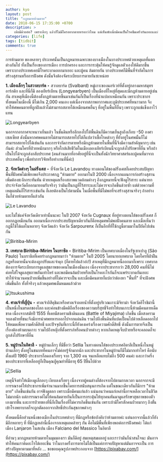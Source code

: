 ```yaml
---
author: kyo
layout: post
title: "กฎหมายห้ามตาย"
date: 2018-06-15 17:35:00 +0700
description: >
    เห้ยมีด้วยอ๋อ? เพราะลึกๆ แล้วก็ไม่มีใครอยากตายหรอกว่าไหม แต่เห็นพักเนี่ยมีคนเป็นโรคซึมเศร้ากันเยอะและก็มีข่าวฆ่าตัวตายกันตามสถานที่ต่างๆ แต่ก็มีบางประเทศนะที่มีกฏหมายห้ามตายแบบว่า ห้ามมาตายนะผิดกฏหมาย!
categories: [life]
tags: [tidbit]
comments: true
---
```

การห้ามตาย ของหลายๆ ประเทศนั้นเป็นกฎหมายเฉพาะของบางเมืองในบางประเทศด้วยเหตุผลที่แตกต่างกันไป ทั้งเป็นเรื่องของการเมือง การปกครอง และการกระตุ้นให้คนรู้จักดูแลตัวเองให้ดีมากขึ้น เพราะบางประเทศเคยมีโรคระบาดออกมาเยอะ และผู้คน
ล้มตายกัน บางประเทศก็มีพื้นที่จำกัดในการสร้างสุสานหรือการฝังศพ ดังนั้นจึงต้องจัดระเบียบการตายกันซะหน่อย

**1. เมืองเล็กๆ ในสวาลบาร์ด** ‣ สวาลบาร์ด (Svalbard) หมู่เกาะของนอร์เวย์ที่ตั้งอยู่กลางมหาสมุทรอาร์กติก และที่นี่ก็มี
ลองเยียร์เบียน (Longyearbyen) เป็นเมืองที่ใหญ่ที่สุดและมีกฎห้ามตายอยู่เช่นกัน สาเหตุที่เมืองนี้ต้องตั้งกฎห้ามตายขึ้นมาเช่นกันก็เป็นเรื่องที่น่าแปลกเหมือนกัน เพราะประชากรทั้งหมดในเมืองนี้ มีไม่เกิน 2,000 คนเอง แต่เนื่องจากสภาพอากาศและภูมิประเทศที่หนาวมาก จึงทำให้ศพคนตายที่ถูกฝังแล้วไม่สามารถสลายได้เหมือนศพอื่นๆ ที่อยู่ในพื้นที่อื่นๆ เพราะถูกแช่แข็งเอาไว้แทน

![Longyearbyen](/sdee.co/assets/img/authors/kyo/2018-06-15/1.jpg)

นอกจากอากาศจะหนาวเย็นแล้ว ในชั้นดินหรือลึกลงไปใต้พื้นดินก็มีความเย็นสูงถึงเกือบ -50 องศาเซลเซียส ดังนั้นหากศพคนตายไม่สามารถสลายไปได้ก็แปลว่าเชื้อโรคต่างๆ ที่ยังอยู่ในศพนั้นก็ไม่สามารถสลายไปได้เช่นกัน และการจำกัดการตายหรือมีกฎห้ามตายในพื้นที่นี้จึงมีความสำคัญมากๆ เช่นกันค่ะ ส่วนใครที่ป่วยหนักมากๆ หรือใกล้เสียชีวิตในเมืองลองเยียร์เบียนนี้จะถูกส่งไปรักษาที่อื่น หรือถ้าเป็นไปได้จะถูกส่งกลับประเทศ (คนส่วนมากที่อาศัยอยู่ที่นี่จะเป็นทั้งนักวิทยาศาสตร์และผู้คนที่มาจากประเทศอื่นๆ เพื่อทำการวิจัยหรือทำงานที่นี่ค่ะ)

**2. จังหวัดต่างๆ ในฝรั่งเศส** ‣ ที่จังหวัด Le Lavandou ทางตอนใต้ของฝรั่งเศสก็เคยประสบปัญหาพื้นที่ฝังศพไม่เพียงพอจึงประกาศกฎ "ห้ามตาย" ออกมาในปี 2000 เนื่องจากแผนการก่อสร้างสุสานเพิ่มต้องชะงักกระทันหัน ด้วยเหตุผลเรื่องสภาพแวดล้อมต่างๆ ถึงกฎหมายนี้จะฟังดูไร้สาระ แต่นายกประจำจังหวัดก็ออกมายอมรับจริงๆ ว่ามันเป็นกฎที่ไร้สาระและไม่ควรจะเกิดขึ้นด้วยซ้ำ แต่ด้วยความที่เหตุผลมันก็ไร้สาระเช่นกัน ก็เลยต้องเป็นไปตามนั้น ในเมื่อพื้นที่มีไม่พอที่จะสร้างสุสานจริงๆ ถ้าอย่างงั้นก็ช่วยห้ามตายก็แล้วกัน

![Le Lavandou](/sdee.co/assets/img/authors/kyo/2018-06-15/2.jpg)

และไม่ใช่แค่จังหวัดเดียวเท่านั้นนะคะ ในปี 2007 จังหวัด Cugnaux ที่อยู่ทางตอนใต้ของฝรั่งเศส
ก็ออกกฎเหมือนกัน ออกมาเนื่องจากประสบปัญหาเดียวกันก็คือหลุมศพไม่พอฝังคนตาย และเมื่อเห็นว่ากฎนี้ใช้ได้ผลในหลายๆ จังหวัดแล้ว จังหวัด Sarpourenx ก็เป็นอีกที่ที่ใช้กฎนี้ตามมาในปีถัดไปเช่นกัน

![Biritiba-Mirim](/sdee.co/assets/img/authors/kyo/2018-06-15/3.jpg)

**3. เทศบาล Biritiba-Mirim ในบราซิล** ‣ Biritiba-Mirim เป็นเทศบาลเมืองในรัฐเซาเปาลู (São Paulo) ในบราซิลที่เคยร่างกฎหมายมาว่า "ห้ามตาย" ในปี 2005 โดยนายกเทศบาล โดยใครที่ฝ่าฝืนกฎหรือตายนั้นจะต้องถูกปรับและจำคุก (ก็ตายไปแล้วอ่ะ!) สาเหตุที่มีกฎหมายนี้ออกมาก็เพราะ เทศบาลต้องการจัดระเบียบการดูแลสุขภาพของคนในเมืองนั่นเอง เนื่องจากประชากรกว่า 28,000 คนที่นี่ไม่ค่อยใส่ใจดูแลสุขภาพกันเท่าไหร่ และพอมีคนล้มป่วยหรือเป็นโรคอะไรกันก็จะแพร่ระบาดกันเยอะ ทำให้จำนวนคนป่วยเพิ่มขึ้นอย่างที่ไม่ควรจะเป็น และเมื่อมีคนตายก็แปลว่าต้องหา "พื้นที่" ที่จะฝังศพเพิ่มขึ้นอีก ทั้งที่จริงๆ แล้วหลุมศพเต็มหมดแล้วด้วย

![Itsukushima](/sdee.co/assets/img/authors/kyo/2018-06-15/4.jpg)

**4. ศาลเจ้าที่ญี่ปุ่น** ‣ ศาลเจ้าอิสึคุชิมะหรือศาลเจ้าลอยน้ำที่ตั้งอยู่บริเวณเกาะมิจิยาม่า จังหวัดฮิโรชิม่านี้เป็นหนึ่งในมรดกของโลก และค่อนข้างมีคติถือเรื่องของความบริสุทธิ์จึงทำให้บนเกาะนี้ห้ามมีคนตายเด็ดขาด เนื่องจากสมัยปี 1555 ที่เคยมีสงครามชิงดินแดน (Battle of Miyajima) เกิดขึ้น เมื่อสงครามจบลงฝ่ายที่ชนะจึงมีการนำศพทหารออกไปจากแผ่นดิน รวมไปถึงพื้นดินที่แปดเปื้อนไปด้วยเลือดออกไปให้หมดเพื่อความศักดิ์สิทธิ์ และปัจจุบันที่เกาะนี้ก็ยังคงเคร่งเรื่องความศักดิ์สิทธิ์ ดังนั้นการตายจึงเป็นเรื่องต้องห้ามบนเกาะ รวมไปถึงหญิงที่ตั้งครรภ์หรือคนป่วยต่างๆ หากเกิดเหตุเจ็บป่วยหรือจะคลอดก็จะถูกส่งไปรักษาที่อื่น

**5. หมู่บ้านในอิตาลี** ‣ หมู่บ้านเล็กๆ ที่มีชื่อว่า Sellia ในทางตอนใต้ของประเทศอิตาลีเป็นหนึ่งในหมู่บ้านเล็กๆ ตั้งอยู่ในชนบทที่คนอาจไม่ค่อยรู้จักมากนัก และประชากรในหมู่บ้านก็มีไม่มากเท่าไหร่ คือนับตั้งแต่ปี 1960 ประชากรก็ลดลงเรื่อยๆ จาก 1,300 คน จนเหลือแทบไม่ถึง 500 คนค่ะ และกว่าครึ่งของประชากรที่เหลืออยู่ก็เป็นคุณปู่คุณย่าที่มีอายุ 65 ปีขึ้นไปด้วย

![Sellia](/sdee.co/assets/img/authors/kyo/2018-06-15/5.jpg)

เหตุนี้จึงทำให้เมืองดูเล็กลงๆ เงียบลงเรื่อยๆ เนื่องจากผู้คนต่างก็ต้องจากไปตามกาลเวลา นอกจากจะมีการรณรงค์ให้ประชากรเพิ่มจำนวนมากขึ้นโดยการสนับสนุนการเกิด แต่ในขณะเดียวกันก็มีการ "ห้ามตาย" เกิดขึ้นเช่นกัน อาจฟังดูตลก เพราะเมื่อมีคนแก่แล้ว แน่นอนว่าคนแก่เหล่านี้อาจเหลือเวลาในชีวิตไม่มากนัก แต่การรณรงค์ไม่ให้คนล้มตายกันก็เป็นการกระตุ้นให้ทุกคนหันมาดูแลรักษาสุขภาพของตัวเองมากขึ้น และการป่วยของที่นี่ก็เป็นเรื่องที่ไม่ควรเกิดขึ้นเช่นกัน เพราะถ้ามีใครสักคนป่วยมากๆ ถึงขั้นเข้าโรงพยาบาลก็จะถูกตัดออกจากสิทธิ์ประกันสุขภาพต่างๆ

ทั้งหมดนี้คือส่วนหนึ่งของเมืองในประเทศต่างๆ ที่มีกฎหรือข้อบังคับว่าห้ามตายค่ะ แต่นอกจากนี้แล้วก็ยังมีอีกหลายๆ ที่ ที่มีกฎเหล่านี้เนื่องจากเหตุผลคล้ายๆ กัน คือไม่มีพื้นที่เพียงพอต่อการฝังศพค่ะ ได้แก่เมือง Lanjaron ในสเปน เมือง Falciano del Massico ในอิตาลี

ที่อ่านๆ มากฏหมายห้ามตายในมุมมองเรา มันก็ดีอยู่ สมเหตุสมผลอยู่ และเราว่ามันก็น่าสนใจนะ มันอาจทำให้คนเราคิดอะไรได้เยอะขึ้น ว่าในบางครั้งการตายไม่ได้เป็นแค่การจบปัญหาแต่มันอาจจะเป็น การสร้างปัญหาตามมาที่หลัง ... ขอขอบคุณรูปภาพประกอบจาก [https://pixabay.com/](https://pixabay.com/)

